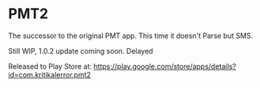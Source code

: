 # PMT2
The successor to the original PMT app. This time it doesn't Parse but SMS.
  
Still WIP, 1.0.2 update coming soon. Delayed

Released to Play Store at: https://play.google.com/store/apps/details?id=com.kritikalerror.pmt2



